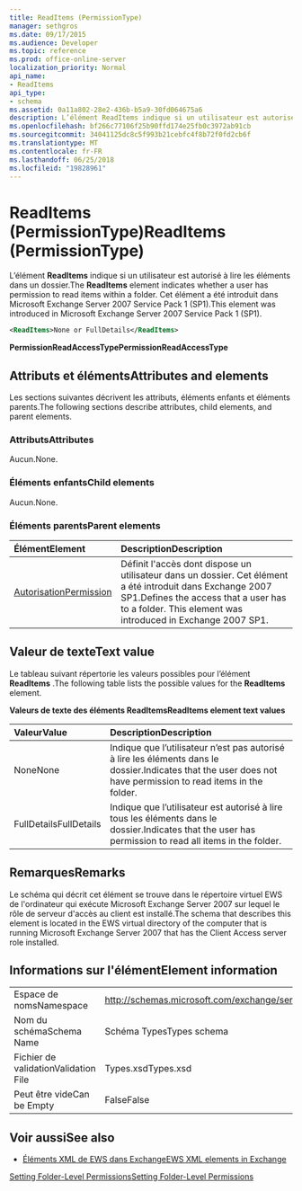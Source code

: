 ```yaml
---
title: ReadItems (PermissionType)
manager: sethgros
ms.date: 09/17/2015
ms.audience: Developer
ms.topic: reference
ms.prod: office-online-server
localization_priority: Normal
api_name:
- ReadItems
api_type:
- schema
ms.assetid: 0a11a802-28e2-436b-b5a9-30fd064675a6
description: L’élément ReadItems indique si un utilisateur est autorisé à lire les éléments dans un dossier. Cet élément a été introduit dans Microsoft Exchange Server 2007 Service Pack 1 (SP1).
ms.openlocfilehash: bf266c77106f25b90ffd174e25fb0c3972ab91cb
ms.sourcegitcommit: 34041125dc8c5f993b21cebfc4f8b72f0fd2cb6f
ms.translationtype: MT
ms.contentlocale: fr-FR
ms.lasthandoff: 06/25/2018
ms.locfileid: "19828961"
---
```

# <a name="readitems-permissiontype"></a><span data-ttu-id="ca66e-104">ReadItems (PermissionType)</span><span class="sxs-lookup"><span data-stu-id="ca66e-104">ReadItems (PermissionType)</span></span>

<span data-ttu-id="ca66e-105">L’élément **ReadItems** indique si un utilisateur est autorisé à lire les éléments dans un dossier.</span><span class="sxs-lookup"><span data-stu-id="ca66e-105">The **ReadItems** element indicates whether a user has permission to read items within a folder.</span></span> <span data-ttu-id="ca66e-106">Cet élément a été introduit dans Microsoft Exchange Server 2007 Service Pack 1 (SP1).</span><span class="sxs-lookup"><span data-stu-id="ca66e-106">This element was introduced in Microsoft Exchange Server 2007 Service Pack 1 (SP1).</span></span> 
  
```xml
<ReadItems>None or FullDetails</ReadItems>
```

 <span data-ttu-id="ca66e-107">**PermissionReadAccessType**</span><span class="sxs-lookup"><span data-stu-id="ca66e-107">**PermissionReadAccessType**</span></span>
## <a name="attributes-and-elements"></a><span data-ttu-id="ca66e-108">Attributs et éléments</span><span class="sxs-lookup"><span data-stu-id="ca66e-108">Attributes and elements</span></span>

<span data-ttu-id="ca66e-109">Les sections suivantes décrivent les attributs, éléments enfants et éléments parents.</span><span class="sxs-lookup"><span data-stu-id="ca66e-109">The following sections describe attributes, child elements, and parent elements.</span></span>
  
### <a name="attributes"></a><span data-ttu-id="ca66e-110">Attributs</span><span class="sxs-lookup"><span data-stu-id="ca66e-110">Attributes</span></span>

<span data-ttu-id="ca66e-111">Aucun.</span><span class="sxs-lookup"><span data-stu-id="ca66e-111">None.</span></span>
  
### <a name="child-elements"></a><span data-ttu-id="ca66e-112">Éléments enfants</span><span class="sxs-lookup"><span data-stu-id="ca66e-112">Child elements</span></span>

<span data-ttu-id="ca66e-113">Aucun.</span><span class="sxs-lookup"><span data-stu-id="ca66e-113">None.</span></span>
  
### <a name="parent-elements"></a><span data-ttu-id="ca66e-114">Éléments parents</span><span class="sxs-lookup"><span data-stu-id="ca66e-114">Parent elements</span></span>

|<span data-ttu-id="ca66e-115">**Élément**</span><span class="sxs-lookup"><span data-stu-id="ca66e-115">**Element**</span></span>|<span data-ttu-id="ca66e-116">**Description**</span><span class="sxs-lookup"><span data-stu-id="ca66e-116">**Description**</span></span>|
|:-----|:-----|
|[<span data-ttu-id="ca66e-117">Autorisation</span><span class="sxs-lookup"><span data-stu-id="ca66e-117">Permission</span></span>](permission.md) <br/> |<span data-ttu-id="ca66e-p103">Définit l'accès dont dispose un utilisateur dans un dossier. Cet élément a été introduit dans Exchange 2007 SP1.</span><span class="sxs-lookup"><span data-stu-id="ca66e-p103">Defines the access that a user has to a folder. This element was introduced in Exchange 2007 SP1.</span></span>  <br/> |
   
## <a name="text-value"></a><span data-ttu-id="ca66e-120">Valeur de texte</span><span class="sxs-lookup"><span data-stu-id="ca66e-120">Text value</span></span>

<span data-ttu-id="ca66e-121">Le tableau suivant répertorie les valeurs possibles pour l’élément **ReadItems** .</span><span class="sxs-lookup"><span data-stu-id="ca66e-121">The following table lists the possible values for the **ReadItems** element.</span></span> 
  
<span data-ttu-id="ca66e-122">**Valeurs de texte des éléments ReadItems**</span><span class="sxs-lookup"><span data-stu-id="ca66e-122">**ReadItems element text values**</span></span>

|<span data-ttu-id="ca66e-123">**Valeur**</span><span class="sxs-lookup"><span data-stu-id="ca66e-123">**Value**</span></span>|<span data-ttu-id="ca66e-124">**Description**</span><span class="sxs-lookup"><span data-stu-id="ca66e-124">**Description**</span></span>|
|:-----|:-----|
|<span data-ttu-id="ca66e-125">None</span><span class="sxs-lookup"><span data-stu-id="ca66e-125">None</span></span>  <br/> |<span data-ttu-id="ca66e-126">Indique que l’utilisateur n’est pas autorisé à lire les éléments dans le dossier.</span><span class="sxs-lookup"><span data-stu-id="ca66e-126">Indicates that the user does not have permission to read items in the folder.</span></span>  <br/> |
|<span data-ttu-id="ca66e-127">FullDetails</span><span class="sxs-lookup"><span data-stu-id="ca66e-127">FullDetails</span></span>  <br/> |<span data-ttu-id="ca66e-128">Indique que l’utilisateur est autorisé à lire tous les éléments dans le dossier.</span><span class="sxs-lookup"><span data-stu-id="ca66e-128">Indicates that the user has permission to read all items in the folder.</span></span>  <br/> |
   
## <a name="remarks"></a><span data-ttu-id="ca66e-129">Remarques</span><span class="sxs-lookup"><span data-stu-id="ca66e-129">Remarks</span></span>

<span data-ttu-id="ca66e-130">Le schéma qui décrit cet élément se trouve dans le répertoire virtuel EWS de l'ordinateur qui exécute Microsoft Exchange Server 2007 sur lequel le rôle de serveur d'accès au client est installé.</span><span class="sxs-lookup"><span data-stu-id="ca66e-130">The schema that describes this element is located in the EWS virtual directory of the computer that is running Microsoft Exchange Server 2007 that has the Client Access server role installed.</span></span>
  
## <a name="element-information"></a><span data-ttu-id="ca66e-131">Informations sur l'élément</span><span class="sxs-lookup"><span data-stu-id="ca66e-131">Element information</span></span>

|||
|:-----|:-----|
|<span data-ttu-id="ca66e-132">Espace de noms</span><span class="sxs-lookup"><span data-stu-id="ca66e-132">Namespace</span></span>  <br/> |http://schemas.microsoft.com/exchange/services/2006/types  <br/> |
|<span data-ttu-id="ca66e-133">Nom du schéma</span><span class="sxs-lookup"><span data-stu-id="ca66e-133">Schema Name</span></span>  <br/> |<span data-ttu-id="ca66e-134">Schéma Types</span><span class="sxs-lookup"><span data-stu-id="ca66e-134">Types schema</span></span>  <br/> |
|<span data-ttu-id="ca66e-135">Fichier de validation</span><span class="sxs-lookup"><span data-stu-id="ca66e-135">Validation File</span></span>  <br/> |<span data-ttu-id="ca66e-136">Types.xsd</span><span class="sxs-lookup"><span data-stu-id="ca66e-136">Types.xsd</span></span>  <br/> |
|<span data-ttu-id="ca66e-137">Peut être vide</span><span class="sxs-lookup"><span data-stu-id="ca66e-137">Can be Empty</span></span>  <br/> |<span data-ttu-id="ca66e-138">False</span><span class="sxs-lookup"><span data-stu-id="ca66e-138">False</span></span>  <br/> |
   
## <a name="see-also"></a><span data-ttu-id="ca66e-139">Voir aussi</span><span class="sxs-lookup"><span data-stu-id="ca66e-139">See also</span></span>



- [<span data-ttu-id="ca66e-140">Éléments XML de EWS dans Exchange</span><span class="sxs-lookup"><span data-stu-id="ca66e-140">EWS XML elements in Exchange</span></span>](ews-xml-elements-in-exchange.md)


[<span data-ttu-id="ca66e-141">Setting Folder-Level Permissions</span><span class="sxs-lookup"><span data-stu-id="ca66e-141">Setting Folder-Level Permissions</span></span>](http://msdn.microsoft.com/library/c7530e86-5112-401c-b10a-9c054ae59f07%28Office.15%29.aspx)

